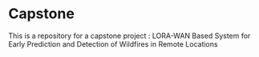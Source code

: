 # Capstone
This is a repository for a capstone project : LORA-WAN Based System for Early Prediction and Detection of Wildfires in Remote Locations

